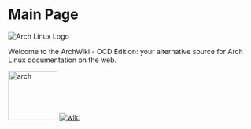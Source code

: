 # Main Page

![Arch Linux Logo](https://archlinux.org/static/logos/archlinux-logo-light-scalable.1ae4cc2e2469.svg)

Welcome to the ArchWiki - OCD Edition: your alternative source for Arch Linux documentation on the web.

<a href="#" target="_blank"><img alt="arch" src="https://img.shields.io/badge/ARCH-1793D1?style=flat-square" width="100"></a>
<a href="#" target="_blank"><img alt="wiki" src="https://img.shields.io/badge/WIKI-98c379?style=flat-square"></a>
